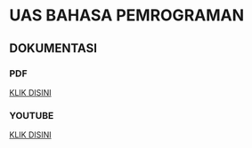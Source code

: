 # UAS BAHASA PEMROGRAMAN
## DOKUMENTASI

### PDF
[KLIK DISINI](https://drive.google.com/file/d/1yShv3SiJ1kvDPHCEtBlAI47HU7KaLxeS/view?usp=sharing)

### YOUTUBE
[KLIK DISINI](https://youtu.be/SgLcKMQZc0s)
